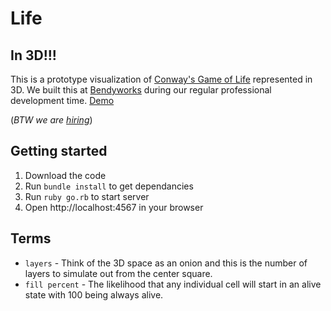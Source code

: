 Life
====

In 3D!!!
--------

This is a prototype visualization of [Conway's Game of Life](https://en.wikipedia.org/wiki/Conway%27s_Game_of_Life) represented in 3D. We built this at [Bendyworks](https://bendyworks.com) during our regular professional development time. [Demo](https://www.youtube.com/watch?v=_hewWDDvkMQ)

(_BTW we are [hiring](https://bendyworks.com/careers)_)


Getting started
---------------

 1. Download the code
 1. Run `bundle install` to get dependancies
 1. Run `ruby go.rb` to start server
 1. Open http://localhost:4567 in your browser


Terms
-----

 * `layers` - Think of the 3D space as an onion and this is the number of layers to simulate out from the center square.
 * `fill percent` - The likelihood that any individual cell will start in an alive state with 100 being always alive.
